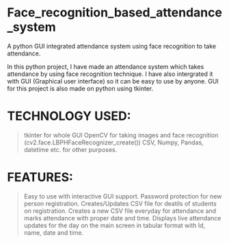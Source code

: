 # Face_recognition_based_attendance_system
A python GUI integrated attendance system using face recognition to take attendance.

In this python project, I have made an attendance system which takes attendance by using face recognition technique. I have also intergrated it with GUI (Graphical user interface) so it can be easy to use by anyone. GUI for this project is also made on python using tkinter.

# TECHNOLOGY USED:
> tkinter for whole GUI
> OpenCV for taking images and face recognition (cv2.face.LBPHFaceRecognizer_create())
> CSV, Numpy, Pandas, datetime etc. for other purposes.

# FEATURES:
> Easy to use with interactive GUI support.
> Password protection for new person registration.
> Creates/Updates CSV file for deatils of students on registration.
> Creates a new CSV file everyday for attendance and marks attendance with proper date and time.
> Displays live attendance updates for the day on the main screen in tabular format with Id, name, date and time.
